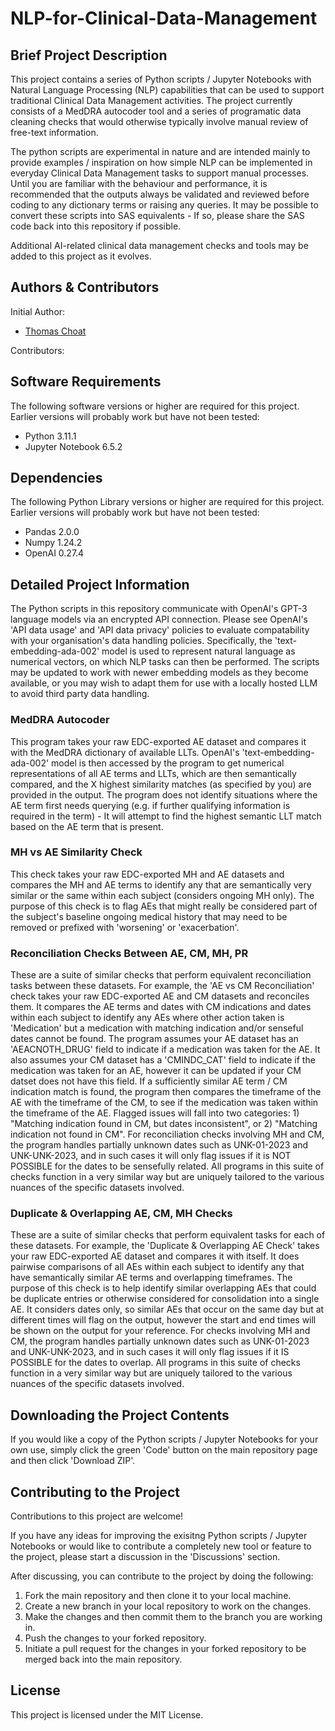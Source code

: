 # NLP-for-Clinical-Data-Management
## Brief Project Description

This project contains a series of Python scripts / Jupyter Notebooks with Natural Language Processing (NLP) capabilities that can be used to support traditional Clinical Data Management activities. The project currently consists of a MedDRA autocoder tool and a series of programatic data cleaning checks that would otherwise typically involve manual review of free-text information.

The python scripts are experimental in nature and are intended mainly to provide examples / inspiration on how simple NLP can be implemented in everyday Clinical Data Management tasks to support manual processes. Until you are familiar with the behaviour and performance, it is recommended that the outputs always be validated and reviewed before coding to any dictionary terms or raising any queries. It may be possible to convert these scripts into SAS equivalents - If so, please share the SAS code back into this repository if possible.

Additional AI-related clinical data management checks and tools may be added to this project as it evolves.

## Authors & Contributors

Initial Author:
* [Thomas Choat](https://github.com/tchoat)

Contributors:

## Software Requirements

The following software versions or higher are required for this project. Earlier versions will probably work but have not been tested:

* Python 3.11.1
* Jupyter Notebook 6.5.2

## Dependencies

The following Python Library versions or higher are required for this project. Earlier versions will probably work but have not been tested:

* Pandas 2.0.0
* Numpy 1.24.2
* OpenAI 0.27.4

## Detailed Project Information

The Python scripts in this repository communicate with OpenAI's GPT-3 language models via an encrypted API connection. Please see OpenAI's 'API data usage' and 'API data privacy' policies to evaluate compatability with your organisation's data handling policies. Specifically, the 'text-embedding-ada-002' model is used to represent natural language as numerical vectors, on which NLP tasks can then be performed. The scripts may be updated to work with newer embedding models as they become available, or you may wish to adapt them for use with a locally hosted LLM to avoid third party data handling.

### MedDRA Autocoder
This program takes your raw EDC-exported AE dataset and compares it with the MedDRA dictionary of available LLTs. OpenAI's 'text-embedding-ada-002' model is then accessed by the program to get numerical representations of all AE terms and LLTs, which are then semantically compared, and the X highest similarity matches (as specified by you) are provided in the output. The program does not identify situations where the AE term first needs querying (e.g. if further qualifying information is required in the term) - It will attempt to find the highest semantic LLT match based on the AE term that is present.

### MH vs AE Similarity Check
This check takes your raw EDC-exported MH and AE datasets and compares the MH and AE terms to identify any that are semantically very similar or the same within each subject (considers ongoing MH only). The purpose of this check is to flag AEs that might really be considered part of the subject's baseline ongoing medical history that may need to be removed or prefixed with 'worsening' or 'exacerbation'.

### Reconciliation Checks Between AE, CM, MH, PR
These are a suite of similar checks that perform equivalent reconciliation tasks between these datasets. For example, the 'AE vs CM Reconciliation' check takes your raw EDC-exported AE and CM datasets and reconciles them. It compares the AE terms and dates with CM indications and dates within each subject to identify any AEs where other action taken is 'Medication' but a medication with matching indication and/or senseful dates cannot be found. The program assumes your AE dataset has an 'AEACNOTH_DRUG' field to indicate if a medication was taken for the AE. It also assumes your CM dataset has a 'CMINDC_CAT' field to indicate if the medication was taken for an AE, however it can be updated if your CM datset does not have this field. If a sufficiently similar AE term / CM indication match is found, the program then compares the timeframe of the AE with the timeframe of the CM, to see if the medication was taken within the timeframe of the AE. Flagged issues will fall into two categories: 1) "Matching indication found in CM, but dates inconsistent", or 2) "Matching indication not found in CM". For reconciliation checks involving MH and CM, the program handles partially unknown dates such as UNK-01-2023 and UNK-UNK-2023, and in such cases it will only flag issues if it is NOT POSSIBLE for the dates to be sensefully related. All programs in this suite of checks function in a very similar way but are uniquely tailored to the various nuances of the specific datasets involved.

### Duplicate & Overlapping AE, CM, MH Checks
These are a suite of similar checks that perform equivalent tasks for each of these datasets. For example, the 'Duplicate & Overlapping AE Check' takes your raw EDC-exported AE dataset and compares it with itself. It does pairwise comparisons of all AEs within each subject to identify any that have semantically similar AE terms and overlapping timeframes. The purpose of this check is to help identify similar overlapping AEs that could be duplicate entries or otherwise considered for consolidation into a single AE. It considers dates only, so similar AEs that occur on the same day but at different times will flag on the output, however the start and end times will be shown on the output for your reference. For checks involving MH and CM, the program handles partially unknown dates such as UNK-01-2023 and UNK-UNK-2023, and in such cases it will only flag issues if it IS POSSIBLE for the dates to overlap. All programs in this suite of checks function in a very similar way but are uniquely tailored to the various nuances of the specific datasets involved.

## Downloading the Project Contents

If you would like a copy of the Python scripts / Jupyter Notebooks for your own use, simply click the green 'Code' button on the main repository page and then click 'Download ZIP'.

## Contributing to the Project

Contributions to this project are welcome!

If you have any ideas for improving the exisitng Python scripts / Jupyter Notebooks or would like to contribute a completely new tool or feature to the project, please start a discussion in the 'Discussions' section.

After discussing, you can contribute to the project by doing the following:

1. Fork the main repository and then clone it to your local machine.
2. Create a new branch in your local repository to work on the changes.
3. Make the changes and then commit them to the branch you are working in.
4. Push the changes to your forked repository.
5. Initiate a pull request for the changes in your forked repository to be merged back into the main repository.

## License

This project is licensed under the MIT License.